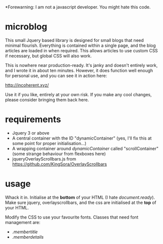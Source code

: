 *Forewarning: I am not a javascript developer. You might hate this code.

# microblog

This small Jquery based library is designed for small blogs that need minimal flourish. Everything is contained within a single page, and the blog articles are loaded in when required. This allows articles to use custom CSS if necessary, but global CSS will also work.

This is nowhere near production-ready. It's janky and doesn't entirely work, and I wrote it in about ten minutes. However, it does function well enough for personal use, and you can see it in action here:

http://incoherent.xyz/


Use it if you like, entirely at your own risk. If you make any cool changes, please consider bringing them back here.


# requirements

* Jquery 3 or above
* A central container with the ID "dynamicContainer" (yes, I'll fix this at some point for proper initialisation...)
* A wrapping container around *dynamicContainer* called "scrollContainer" (some strange behaviour from flexboxes here)
* jqueryOverlayScrollbars.js from https://github.com/KingSora/OverlayScrollbars 


# usage

Whack it in. Initialise at the **bottom** of your HTML (I hate *document.ready*). Make sure jquery, overlayscrollbars, and the css are initialised at the **top** of your HTML.

Modify the CSS to use your favourite fonts. Classes that need font management are:
* *.membertitle*
* *.memberdetails*
